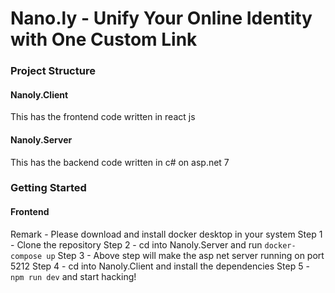 # Nano.ly - Unify Your Online Identity with One Custom Link

### Project Structure

#### Nanoly.Client
This has the frontend code written in react js

#### Nanoly.Server
This has the backend code written in c# on asp.net 7

### Getting Started

#### Frontend
Remark - Please download and install docker desktop in your system
Step 1 - Clone the repository
Step 2 - cd into Nanoly.Server and run `docker-compose up`
Step 3 - Above step will make the asp net server running on port 5212
Step 4 - cd into Nanoly.Client and install the dependencies
Step 5 - `npm run dev` and start hacking! 
